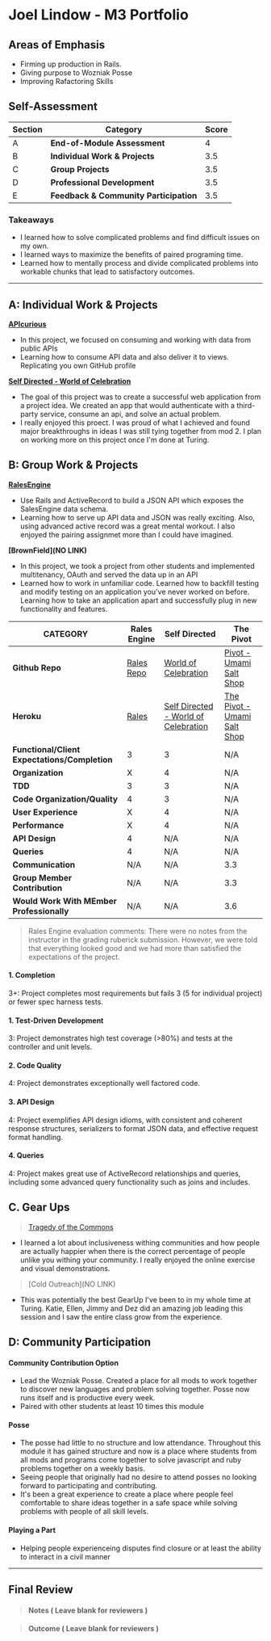 # Joel Lindow - M3 Portfolio

## Areas of Emphasis

* Firming up production in Rails.
* Giving purpose to Wozniak Posse
* Improving Rafactoring Skills

## Self-Assessment

| Section | Category | Score |
| --- | ----- | --- |
| A | **End-of-Module Assessment** | 4 |
| B | **Individual Work & Projects** | 3.5 |
| C | **Group Projects** | 3.5 |
| D | **Professional Development** | 3.5 |
| E | **Feedback & Community Participation** | 3.5 |

### Takeaways
* I learned how to solve complicated problems and find difficult issues on my own.
* I learned ways to maximize the benefits of paired programing time.
* Learned how to mentally process and divide complicated problems into workable chunks that lead to satisfactory outcomes.

-----------------------

## A: Individual Work & Projects
**[APIcurious](http://backend.turing.io/module3/projects/apicurious)**
  * In this project, we focused on consuming and working with data from public APIs
  * Learning how to consume API data and also deliver it to views. Replicating you own GitHub profile

**[Self Directed - World of Celebration](http://backend.turing.io/module3/projects/self_directed_project)**
  * The goal of this project was to create a successful web application from a project idea. We created an app that would authenticate with a third-party service, consume an api, and solve an actual problem.
  * I really enjoyed this proect. I was proud of what I achieved and found major breakthroughs in ideas I was still tying together from mod 2. I plan on working more on this project once I'm done at Turing.

## B: Group Work & Projects
**[RalesEngine](http://backend.turing.io/module3/projects/rails_engine)**
  * Use Rails and ActiveRecord to build a JSON API which exposes the SalesEngine data schema.
  * Learning how to serve up API data and JSON was really exciting. Also, using advanced active record was a great mental workout. I also enjoyed the pairing assignmet more than I could have imagined. 

**[BrownField](NO LINK)**
  * In this project, we took a project from other students and implemented multitenancy, OAuth and served the data up in an API
  * Learned how to work in unfamiliar code. Learned how to backfill testing and modify testing on an application you've never worked on before. Learning how to take an application apart and successfully plug in new functionality and features.

| CATEGORY | Rales Engine | Self Directed | The Pivot |
| --- | --- | --- | --- |
| **Github Repo** | [Rales Repo](https://github.com/JoelLindow/rales_engine) | [World of Celebration](https://github.com/JoelLindow/world_of_celebration) | [Pivot - Umami Salt Shop](https://github.com/JoelLindow/Umami-Salt-Store) |
| **Heroku** | [Rales](https://cryptic-bastion-38393.herokuapp.com/api/v1/) | [Self Directed - World of Celebration](https://serene-gorge-35862.herokuapp.com/) | [The Pivot - Umami Salt Shop](https://umami-brownfield.herokuapp.com/) |
| **Functional/Client Expectations/Completion** | 3 | 3 | N/A |
| **Organization** | X | 4 | N/A |
| **TDD** | 3 | 3 | N/A |
| **Code Organization/Quality** | 4 | 3 | N/A |
| **User Experience** | X | 4 | N/A |
| **Performance** | X | 4 | N/A |
| **API Design** | 4 | N/A | N/A |
| **Queries** | 4 | N/A | N/A |
| **Communication** | N/A | N/A | 3.3 |
| **Group Member Contribution** | N/A | N/A | 3.3 |
| **Would Work With MEmber Professionally** | N/A | N/A | 3.6 |

> Rales Engine evaluation comments: There were no notes from the instructor in the grading ruberick submission. However, we were told that everything looked good and we had more than satisfied the expectations of the project.
#### 1. Completion
3+: Project completes most requirements but fails 3 (5 for individual project) or fewer spec harness tests.
#### 1. Test-Driven Development
3: Project demonstrates high test coverage (>80%) and tests at the controller and unit levels.
#### 2. Code Quality
4: Project demonstrates exceptionally well factored code.
#### 3. API Design
4: Project exemplifies API design idioms, with consistent and coherent response structures, serializers to format JSON data, and effective request format handling.
#### 4. Queries
4: Project makes great use of ActiveRecord relationships and queries, including some advanced query functionality such as joins and includes.

## C. **Gear Ups**

> [Tragedy of the Commons](https://github.com/turingschool/gear-up/blob/master/tragedy_of_the_commons.markdown)
* I learned a lot about inclusiveness withing communities and how people are actually happier when there is the correct percentage of people unlike you withing your community. I really enjoyed the online exercise and visual demonstrations.

> [Cold Outreach](NO LINK)
* This was potentially the best GearUp I've been to in my whole time at Turing. Katie, Ellen, Jimmy and Dez did an amazing job leading this session and I saw the entire class grow from the experience.

## D: Community Participation

#### **Community Contribution Option**
* Lead the Wozniak Posse. Created a place for all mods to work together to discover new languages and problem solving together. Posse now runs itself and is productive every week.
* Paired with other students at least 10 times this module

#### **Posse**
  * The posse had little to no structure and low attendance. Throughout this module it has gained structure and now is a place where students from all mods and programs come together to solve javascript and ruby problems together on a weekly basis.
  * Seeing people that originally had no desire to attend posses no looking forward to participating and contributing.
  * It's been a great experience to create a place where people feel comfortable to share ideas together in a safe space while solving problems with people of all skill levels.

#### **Playing a Part**

  * Helping people experienceing disputes find closure or at least the ability to interact in a civil manner

------------------

## Final Review

> #### Notes ( Leave blank for reviewers )

> #### Outcome ( Leave blank for reviewers )
